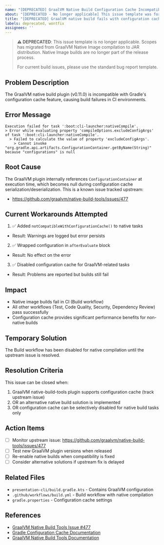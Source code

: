```yaml
---
name: "[DEPRECATED] GraalVM Native Build Configuration Cache Incompatibility"
about: "[DEPRECATED - No longer applicable] This issue template was for GraalVM Native Image builds, which have been replaced by JAR distribution"
title: "[DEPRECATED] GraalVM native build fails with configuration cache enabled"
labels: deprecated, wontfix
assignees: ''
---
```


> **⚠️ DEPRECATED**: This issue template is no longer applicable. Scopes has migrated from GraalVM Native Image compilation to JAR distribution. Native Image builds are no longer part of the release process.
>
> For current build issues, please use the standard bug report template.

## Problem Description

The GraalVM native build plugin (v0.11.0) is incompatible with Gradle's configuration cache feature, causing build failures in CI environments.

## Error Message

```
Execution failed for task ':boot:cli-launcher:nativeCompile'.
> Error while evaluating property 'compileOptions.excludeConfigArgs' of task ':boot:cli-launcher:nativeCompile'.
  > Failed to calculate the value of property 'excludeConfigArgs'.
    > Cannot invoke "org.gradle.api.artifacts.ConfigurationContainer.getByName(String)" because "configurations" is null
```

## Root Cause

The GraalVM plugin internally references `ConfigurationContainer` at execution time, which becomes null during configuration cache serialization/deserialization. This is a known issue tracked upstream:
- https://github.com/graalvm/native-build-tools/issues/477

## Current Workarounds Attempted

1. ✅ Added `notCompatibleWithConfigurationCache()` to native tasks
  - Result: Warnings are logged but error persists
  
2. ✅ Wrapped configuration in `afterEvaluate` block
  - Result: No effect on the error

3. ✅ Disabled configuration cache for GraalVM-related tasks
  - Result: Problems are reported but builds still fail

## Impact

- Native image builds fail in CI (Build workflow)
- All other workflows (Test, Code Quality, Security, Dependency Review) pass successfully
- Configuration cache provides significant performance benefits for non-native builds

## Temporary Solution

The Build workflow has been disabled for native compilation until the upstream issue is resolved.

## Resolution Criteria

This issue can be closed when:
1. GraalVM native-build-tools plugin supports configuration cache (track upstream issue)
2. OR an alternative native build solution is implemented
3. OR configuration cache can be selectively disabled for native build tasks only

## Action Items

- [ ] Monitor upstream issue: https://github.com/graalvm/native-build-tools/issues/477
- [ ] Test new GraalVM plugin versions when released
- [ ] Re-enable native builds when compatibility is fixed
- [ ] Consider alternative solutions if upstream fix is delayed

## Related Files

- `presentation-cli/build.gradle.kts` - Contains GraalVM configuration
- `.github/workflows/build.yml` - Build workflow with native compilation
- `gradle.properties` - Configuration cache settings

## References

- [GraalVM Native Build Tools Issue #477](https://github.com/graalvm/native-build-tools/issues/477)
- [Gradle Configuration Cache Documentation](https://docs.gradle.org/current/userguide/configuration_cache.html)
- [GraalVM Native Build Tools Documentation](https://graalvm.github.io/native-build-tools/latest/gradle-plugin.html)
